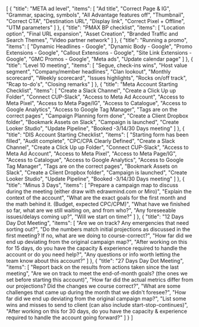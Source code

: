 [
    {
        "title": "META ad level",
        "items": [
            "Ad title",
            "Correct Page & IG",
            "Grammar, spacing, symbols",
            "All Advantage features off",
            "Thumbnail",
            "Correct CTA",
            "Destination URL",
            "Display link",
            "Correct Pixel + Offline",
            "UTM parameters"
        ]
    },
    {
        "title": "PMAX BP checklist",
        "items": [
            "Location option",
            "Final URL expansion",
            "Asset Creation",
            "Branded Traffic and Search Themes",
            "Video partner network"
        ]
    },
    {
        "title": "Running a promo",
        "items": [
            "Dynamic Headlines - Google",
            "Dynamic Body - Google",
            "Promo Extensions - Google",
            "Callout Extensions - Google",
            "Site Link Extensions - Google",
            "GMC Promos - Google",
            "Meta ads",
            "Update calendar page"
        ]
    },
    {
        "title": "Level 10 meeting",
        "items": [
            "Segue, check-ins wins",
            "Host value segment",
            "Company/member headlines",
            "Clan lookout",
            "Monthly scorecard",
            "Weekly scorecard",
            "Issues highlights",
            "Rocks on/off track",
            "Rcap to-do's",
            "Closing remarks"
        ]
    },
    {
        "title": "Meta Account Starting Checklist",
        "items": [
            "Create a Slack Channel",
            "Create a Click Up up Folder",
            "Connect CUP-Slack",
            "Access to Meta Ad Account",
            "Access to Meta Pixel",
            "Access to Meta Page/IG",
            "Access to Catalogue",
            "Access to Google Analytics",
            "Access to Google Tag Manager",
            "Tags are on the correct pages",
            "Campaign Planning form done",
            "Create a Client Dropbox folder",
            "Bookmark Assets on Slack",
            "Campaign is launched",
            "Create Looker Studio",
            "Update Pipeline",
            "Booked -3/14/30 Days meeting"
        ]
    },
    {
        "title": "DIS Account Starting Checklist",
        "items": [
            "Starting form has been filled",
            "Audit complete",
            "CPC/CPA Clearly Defined",
            "Create a Slack Channel",
            "Create a Click Up up Folder",
            "Connect CUP-Slack",
            "Access to Meta Ad Account",
            "Access to Meta Pixel",
            "Access to Meta Page/IG",
            "Access to Catalogue",
            "Access to Google Analytics",
            "Access to Google Tag Manager",
            "Tags are on the correct pages",
            "Bookmark Assets on Slack",
            "Create a Client Dropbox folder",
            "Campaign is launched",
            "Create Looker Studio",
            "Update Pipeline",
            "Booked -3/14/30 Days meeting"
        ]
    },
    {
        "title": "Minus 3 Days",
        "items": [
            "Prepare a campaign map to discuss during the meeting (either draw with edrawmind.com or Miro)",
            "Explain the context of the account",
            "What are the exact goals for the first month and the math behind it. (Budget, expected CPC/CPM)",
            "What have we finished so far, what are we still waiting on, and from who?",
            "Any foreseeable issues/delays coming up?",
            "Will we start on time?"
        ]
    },
    {
        "title": "12 Days Day Dot Meeting",
        "items": [
            "Are we on track? Any emergencies that need sorting out?",
            "Do the numbers match initial projections as discussed in the first meeting? If no, what are we doing to course-correct?",
            "How far did we end up deviating from the original campaign map?",
            "After working on this for 15 days, do you have the capacity & experience required to handle the account or do you need help?",
            "Any questions or info worth letting the team know about this account?"
        ]
    },
    {
        "title": "27 Days Day Dot Meeting",
        "items": [
            "Report back on the results from actions taken since the last meeting",
            "Are we on track to meet the end-of-month goals? (the ones we set before starting this account)",
            "How far did the actual metrics differ from our projections? Did the changes we course correct?",
            "What are some challenges that came up during the month that we didn't foresee?",
            "How far did we end up deviating from the original campaign map?",
            "List some wins and misses to send to client (can also include start-stop-continues)",
            "After working on this for 30 days, do you have the capacity & experience required to handle the account going forward?"
        ]
    }
]

